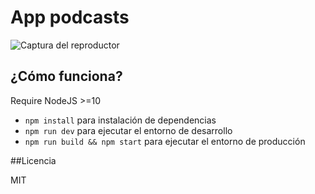 # App podcasts

![Captura del reproductor](./.readme-static/ejemplo.jpg)

## ¿Cómo funciona?

Require NodeJS >=10

* `npm install` para instalación de dependencias
* `npm run dev` para ejecutar el entorno de desarrollo
* `npm run build && npm start` para ejecutar el entorno de producción

##Licencia



MIT